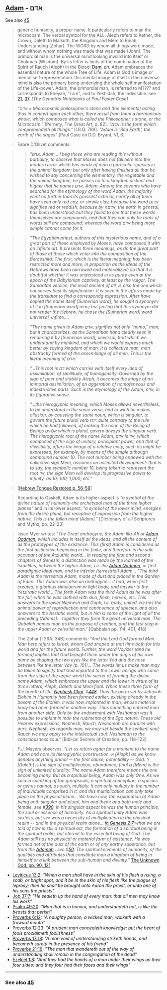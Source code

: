 ## [Adam](/keys/ADM) - אדם
See also [45](45)

> generic humanity, a proper name. It particularly refers to man the microcosm. The verbal symbol for the ALL. Aleph refers to Kether, the Crown, Daleth to Malkuth, the Kingdom and Mem to Binah, Understanding (Zohar). The WORD by whom all things were made, and without whom nothing was made that was made (John). The primordial man is the universal mind looking inward into itself or Chokmah (Wisdom). By its letter is hints of the combination of the Spirit of Rauch (Aleph) in the Blood, [Dam](/keys/DM), דם. Adam embraces the essential nature of the whole Tree of Life. Adam is God's image or mental self-representation. this mental image of itself in the universal mind is also the primary being underlying the whole self manifestation of the Life-power. Adam, the primordial man, is referred to M???? and corresponds to Eheyah, "I am", and to Yekhidah, the indivisible. see [21](21), [37](37). *[The Gematria Notebooks of Paul Foster Case]*

> *"אדם = Microcosmic philosopher's stone and (the elements) acting thus in concert upon each other, there result from them a harmonious whole, which composes what is called the Philosopher's stone, or the Microcosm."* [Pernety, The Great Art, p. 82]. *"אדם is the form which comprehendeth all things."* [I.R.Q. 799]. *"Adam is 'Red Earth', the earth of the sages"* [Paul Case on D.D. Bryant, VI, 6]

> Fabre D'Olivet comments:

> > *"אדם. Adam... I beg those who are reading this without partiality, to observe that Moses does not fall here into the modern error which has made of man a particular species in the animal kingdom; but only after having finished all that he wished to say concerning the elementary, the vegetable and the animal kingdom, he passes on to a kingdom distinct and higher that he names אדם, Adam. Among the savants who have searched for the etymology of the word Adam, the majority went no further than its grossest exterior, nearly all of them have seen only red cay, or simple clay, because the word אדום signifies red or reddish; because by אדםה, the earth in general, has been understood; but they failed to see that these words themselves are compounds, and that they can only be roots of words still are compound; whereas the word אדם being more simple cannot come for it.*

> > *"The Egyptian priest, authors of this mysterious name, and of a great part of those employed by Moses, have composed it with an infinite art. It presents three meanings, as do the great part of those of those which enter into the composition of the Beraeshita. The first, which is the literal meaning, has been restricted more and more, in proportion as the ideas of the Hebrews have been narrowed and materialized; so that it is doubtful whether it was understood in its purity even at the epoch of the Babylonian captivity, at least by the vulgar. The Samaritan version, the most ancient of all, is also the one which conserves best its signification. It is seen in the efforts made by the translator to find a correspondg expression. After have copied the name itself [Sumerian word], he sought a synonym of it in [Sumerian word] man; but feeling that this synonym did not render the Hebrew, he chose the [Sumerian word] word universal, infinte,...*

> > *"The name given to Adam אדם, signifies not only "homo," man, but it characterizes, as the Samaritian hand clearly seen in rendering it by [Sumerian word], unversal, that which we understand by mankind, and which we would express much better by saying kingdom of man; it is collective man, man abstractly formed of the assemblage of all men. This is the literal meaning of אדם.*

> > *"...This root is דם which carries with itself every idea of assimilation, of similitude, of homogeneity. Governed by the sign of poer and stability Aleph, it becomes the image of an immortal assimilation, of an aggeration of homofeneous and indestructive parts. Such is the etymology of the Adam, אדם, in its figurative sense.*

> > *"...the hieroglyphic meaning, which Moses allows nevertheless, to be understood in the same verse, and to wich he makes allusion, by causeing the same noun, which is singular, to govern the future plural verb יודו: quite contrary to the rule which he had followed, of making the noun of the Being of Beings אלהים which is plural, govern always the singular verb. The hieroglyphic root of the name Adam, אדם is אד, which composed of the sign of unitary, principiant power, and that of divisibility, offers the image of a relative unity, such as might be expressed, for example, by means of the simple although compound number 10. The root number being endowed with the collective sign Mem, assumes an unlimited development: that is to say, the symbolic number 10, being taken to represent the root אד, the sign Mem will develop its progressive power to infinity, as 10; 100; 1,000; etc."*

> [[Hebrew Tongue Restored p. 56-59](https://archive.org/stream/hebraictongueres00fabriala#page/56)]

> According to Gaskell, Adam is its higher aspect is *"a symbol of the divine nature of humanity-the archetypal man of the three higher planes"* and in its lower aspect, *"a symbol of the lower mind, energies from the desire plane, but receptive of impression from the higher nature. This is the fallen mind (Adam)."* [Dictionary of all Scriptures and Myths, pp. 22-23]

> Issac Myer writes: *"The Great androgyne, the Adam Illa-Ah or [Adam Qadman](/keys/ADM.QDMVN), which includes in itself all the ideas, and all the content of all the prototypes of the existence. This (first) Adam is considered as the first distinctive beginning in the finite, and therefore is the sole occupant of the Atzluthic world... in reading the first and second chapters of Genesis, a distinction was made by the learned of the Israelites, between the higher Adam, i.e. the [Adam Qadmon](/keys/ADM.QDMVN), or first paradigmic ideal man, and he inferior (terrestrial) Adam... "The third Adam is the terrestrial Adam, made of dust and placed in the Garden of Eden. This Adam was also an androgyne... it had, when first created, a glorious simulacrum or light body, and answer to the Yetziratic world... The forth Adam was the third Adam as he was after the fall, when he was clothed with skin, flesh, nerves, etc. This answers to the lower Nephesh and Guph, i.e. body, united. He has the animal power of reproduction and continuance of species, and also answers to the Assiatic world, but in him is some of the light of all the preceding (Adams)... together they form the great universal man. The Qabalah names man as the purpose of creation, and the first step in the upper Adam or celestial man."* [Qabbalah pp. 114, 401, 418]

> The Zohar [I 26A, 34B] comments: *"And the Lord God formed Man. Man here refers to Israel, whom God shaped at that time both for this world and for the future world. Further, the word Vayizer (and he formed) implies that God brought them under the aegis of his own name by shaping the two eyes like the letter Yod and the nose between like the letter Vav (p. 101)... The words let us make man may be taken to signify that God imparted to the Lower beings who came from the side of the upper world the secret of forming the divine name Adam, which embraces the upper and the lower in virtue of its three letters, Aleph, Daleth and Mem final. When these three form of the breath of life, [Nephesh Chai](/keys/NPSh.ChI). #[448](448). Thus the germ set by Jehovah Elohim in Humanity had been formed earlier; existing already in the bosom of the Elohim, it was now implanted in man, whose material body had been formed in another way. Thus something entered man from another side. Only by the endowment with Neshamah was it possible to implant in man the rudiments of the Ego nature. These old Hebrew expressions, Nephesh, Rauch, Neshamah are parallel with ours. Nephesh, as regards man, we may set beside the sentient soul; Rauch we may apply to the intellectual soul; Neshamah to the consciousness soul."* [Biblical Secrets of Creation, pp. 118-122]

> F.J. Mayers observes: *"Let us return again for a moment to the name Adam and note its hieroglyphic construction. א [Aleph] as we know denotes anything primal -- the first cause; potentiality -- God. ד [Daleth] is the sign of multiplication, abundance; final ם [Mem] is the sign of unlimited plurality. The name Adam therefore means the one becoming many. But as a spiritual being, Adam was only One. As we said in speaking of the groupsouls, a spiritual conception, a species or genus cannot, as such, multiply. It can only multiply in the number of individuals comprised in it, and this multiplication can only take place on the physical plane... We have now, the explanation of Adam being both singular and plural, him and them; and both male and female. see #[390](390). In his singular aspect he was the human principle, the soul or essence of humanity. As a spiritual unity Adam was sexless, but sex was a necessity of multiplication in the physical realm -- and in the physical realm alone... [in Genesis 2:7](http://biblehub.com/genesis/2-7.htm) what we are told of now is still a spiritual act, the formation of a spiritual being in the spiritual realm, but eternal to the essential being of God. The Adam still has no physical or material form of existence. He was formed not of the dust of the earth or of any earthy substance, but from the [Adamah](/keys/ADMH) . see #[50](50). The spiritual elements of humanity, of the qualities and attributes that constitute man a kingdom of being in himself or a link between the sub-human and divinity."* [The Unknown God, pp. 90, 121](http://www.organelle.org/as/aschap13.htm)

- [Leviticus 13:2](https://biblehub.com/leviticus/13-2.htm): *"When a man shall have in the skin of his flesh a rising, a scab, or bright spot, and it be in the skin of his flesh like the plague of leprosy; then he shall be brought unto Aaron the priest, or unto one of his sons the priests"*
- [Job 37:7](https://biblehub.com/job/37-7.htm): *"He sealeth up the hand of every man; that all men may know his work"*
- [Psalm 49:20](https://biblehub.com/psalms/49-20.htm): *"Man that is in honour, and understandeth not, is like the beasts that perish"*
- [Proverbs 6:12](https://biblehub.com/proverbs/6-12.htm): *"A naughty person, a wicked man, walketh with a froward mouth"*
- [Proverbs 12:23](https://biblehub.com/proverbs/12-23.htm): *"A prudent man concealeth knowledge: but the heart of fools proclaimeth foolishness"*
- [Proverbs 17:18](https://biblehub.com/proverbs/17-18.htm): *"A man void of understanding striketh hands, and becometh surety in the presence of his friend"*
- [Proverbs 21:16](https://biblehub.com/proverbs/21-16.htm): *"The man that wandereth out of the way of understanding shall remain in the congregation of the dead"*
- [Ezekiel 1:8](https://biblehub.com/ezekiel/1-8.htm): *"And they had the hands of a man under their wings on their four sides; and they four had their faces and their wings"*

---

### See also [45](45)

